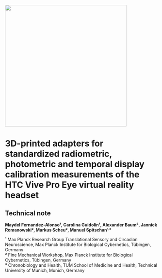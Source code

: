<img src="https://github.com/tscnlab/Templates/blob/main/logo/logo_with_text-01.png" width="400"/>

# 3D-printed adapters for standardized radiometric, photometric and temporal display calibration measurements of the HTC Vive Pro Eye virtual reality headset

## Technical note

**Maydel Fernandez-Alonso¹, Carolina Guidolin¹, Alexander Baum², Jannick Romanowski², Markus Scheu², Manuel Spitschan¹˒³**  

¹ Max Planck Research Group Translational Sensory and Circadian Neuroscience, Max Planck Institute for Biological Cybernetics, Tübingen, Germany  
² Fine Mechanical Workshop, Max Planck Institute for Biological Cybernetics, Tübingen, Germany  
³ Chronobiology and Health, TUM School of Medicine and Health, Technical University of Munich, Munich, Germany
